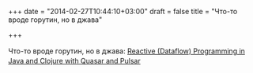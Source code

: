 +++
date = "2014-02-27T10:44:10+03:00"
draft = false
title = "Что-то вроде горутин, но в джава"

+++

<p><span style="line-height: 1.6em;">Что-то вроде горутин, но в джава:&nbsp;</span><a href="http://blog.paralleluniverse.co/2014/02/20/reactive/">Reactive (Dataflow) Programming in Java and Clojure with Quasar and Pulsar</a></p>

